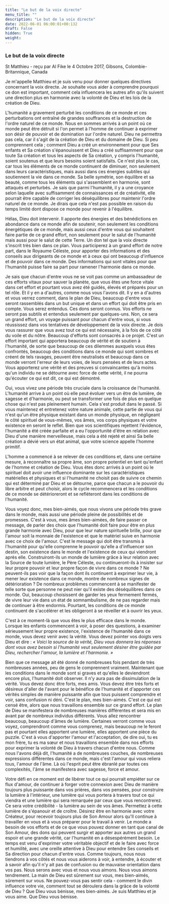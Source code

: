 ```yaml
---
title: "Le but de la voix directe"
menu_title: ""
description: "Le but de la voix directe"
date: 2022-06-01 06:00:01+00:132
draft: False
hidden: True
weight:
---
```

### Le but de la voix directe

St Matthieu - reçu par Al Fike le 4 Octobre 2017, Gibsons, Colombie-Britannique, Canada

Je m'appelle Matthieu et je suis venu pour donner quelques directives concernant la voix directe. Je souhaite vous aider à comprendre pourquoi ce don est important, comment cela influencera les autres afin qu'ils suivent une direction plus en harmonie avec la volonté de Dieu et les lois de la création de Dieu.

L'humanité a gravement perturbé les conditions de ce monde et ces perturbations ont entraîné de grandes souffrances et la destruction de l'ordre naturel de ce monde. Nous en sommes arrivés à un point où ce monde peut être détruit si l'on permet à l'homme de continuer à exprimer son désir de pouvoir et de domination sur l'ordre naturel. Dieu ne permettra pas cela, car il s'agit de la création de Dieu et du domaine de Dieu. Si peu comprennent cela ; comment Dieu a créé un environnement pour que Ses enfants et Sa création s'épanouissent et Dieu a créé suffisamment pour que toute Sa création et tous les aspects de Sa création, y compris l'humanité, soient soutenus et que leurs besoins soient satisfaits. Ce n'est plus le cas, car tous les éléments de ce monde continuent de diminuer, non seulement dans leurs caractéristiques, mais aussi dans ces énergies subtiles qui soutiennent la vie dans ce monde. Sa belle symétrie, son équilibre et sa beauté, comme tous les éléments qui s'assemblent en harmonie, sont attaqués et perturbés. Je sais que parmi l'humanité, il y a une croyance selon laquelle avec suffisamment de connaissances et de créativité, elle pourrait être capable de corriger les déséquilibres pour maintenir l'ordre naturel de ce monde. Je dirais que cela n'est pas possible en raison du temps limité dont dispose ce monde pour revenir à l'équilibre.

Hélas, Dieu doit intervenir. Il apporte des énergies et des bénédictions en abondance dans ce monde afin de soutenir, non seulement les conditions énergétiques de ce monde, mais aussi ceux d'entre vous qui souhaitent faire partie de ce grand effort, non seulement pour le salut de l'humanité mais aussi pour le salut de cette Terre. Un don tel que la voix directe s'inscrit très bien dans ce plan. Vous participerez à un grand effort de notre part, dans le Royaume Céleste, pour apporter des informations et des conseils aux dirigeants de ce monde et à ceux qui ont beaucoup d'influence et de pouvoir dans ce monde. Des informations qui sont vitales pour que l'humanité puisse faire sa part pour ramener l'harmonie dans ce monde.

Je sais que chacun d'entre vous ne se voit pas comme un ambassadeur de ces efforts vitaux pour sauver la planète, que vous êtes une force vitale dans cet effort et pourtant vous avez été guidés, élevés et préparés pour un tel rôle. Et il y en a d'autres, comme nous vous l'avons dit. Il y en a d'autres et vous verrez comment, dans le plan de Dieu, beaucoup d'entre vous seront rassemblés dans un but unique et dans un effort qui doit être pris en compte. Vous serez entendus. Ces dons seront connus. Vos efforts ne seront pas subtils et entendus seulement par quelques-uns. Non, ce sera un grand effort, un voyage puissant pour chacun d'entre vous, si vous réussissez dans vos tentatives de développement de la voix directe. Je dois vous rassurer que vous avez tout ce qui est nécessaire, à la fois de ce côté du voile et du nôtre. Beaucoup d'efforts sont consacrés à ce projet. C'est un effort important qui apportera beaucoup de vérité et de soutien à l'humanité, de sorte que beaucoup de ces dilemmes auxquels vous êtes confrontés, beaucoup des conditions dans ce monde qui sont sombres et créent de tels ravages, peuvent être neutralisés et beaucoup dans ce monde verront l'erreur de leurs voies, de leurs pensées et de leurs actes. Vous apporterez une vérité et des preuves si convaincantes qu'à moins qu'un individu ne se détourne avec force de cette vérité, il ne pourra qu'écouter ce qui est dit, ce qui est démontré.

Oui, vous vivez une période très cruciale dans la croissance de l'humanité. L'humanité arrive à un point où elle peut évoluer vers un être de lumière, de sagesse et d'harmonie, ou peut se transformer une fois de plus en quelque chose qui n'est pas pleinement humain. Cela s'est produit dans le passé. Si vous maintenez et entretenez votre nature animale, cette partie de vous qui n'est qu'un être physique existant dans un monde physique, en négligeant le côté spirituel de vous-mêmes, vos âmes, vos corps physiques et votre existence en seront le reflet. Bien que vos scientifiques rejettent l'évidence, l'humanité a été créée parfaite et a eu l'opportunité d'être en relation avec Dieu d'une manière merveilleuse, mais cela a été rejeté et ainsi Sa belle création a dévié vers un état animal, que votre science appelle l'homme primitif. 

L'homme a commencé à se relever de ces conditions et, dans une certaine mesure, à reconnaître sa propre âme, son propre potentiel en tant qu'enfant de l'homme et création de Dieu. Vous êtes donc arrivés à un point où le spirituel doit avoir une influence dominante sur les caractéristiques matérielles et physiques et si l'humanité ne choisit pas de suivre ce chemin qui est déterminé par Dieu et se détourne, parce que chacun a le pouvoir du libre arbitre et peut choisir, alors le cycle recommencera et les conditions de ce monde se détérioreront et se refléteront dans les conditions de l'humanité.

Vous voyez donc, mes bien-aimés, que nous vivons une période très grave dans le monde, mais aussi une période pleine de possibilités et de promesses. C'est à vous, mes âmes bien-aimées, de faire passer ce message, de parler des choix que l'humanité doit faire pour être en plus grande harmonie avec Dieu, pour que leur nature spirituelle brille, pour que l'amour soit la monnaie de l'existence et que le matériel suive en harmonie avec ce choix de l'amour. C'est le message qui doit être transmis à l'humanité pour qu'elle comprenne le pouvoir qu'elle a d'influencer son destin, son existence dans le monde et l'existence de ceux qui viendront après elle. Construiront-ils un monde de lumière grâce à leur relation avec la Source de toute lumière, le Père Céleste, ou continueront-ils à insister sur leur propre pouvoir et leur propre façon de vivre dans ce monde ? Ne peuvent-ils pas voir que la façon dont ils continuent à exprimer leur vie, à mener leur existence dans ce monde, montre de nombreux signes de détérioration ? De nombreux problèmes commencent à se manifester de telle sorte que personne ne peut nier qu'il existe des déséquilibres dans ce monde. Oui, beaucoup choisissent de garder les yeux fermement fermés, de vivre leur vie dans un état de somnambulisme, de ne pas regarder mais de continuer à être endormis. Pourtant, les conditions de ce monde continuent de s'accélérer et les obligeront à se réveiller et à ouvrir les yeux. 

C'est à ce moment-là que vous êtes le plus efficace dans le monde. Lorsque les enfants commencent à voir, à poser des questions, à examiner sérieusement leur propre existence, l'existence de l'humanité dans ce monde, vous devez venir avec la vérité. Vous devez pointer vos doigts vers Dieu et dire : *« Voici la source de la vérité, Dieu vous donnera les réponses dont vous avez besoin si l'humanité veut seulement désirer être guidée par Dieu, rechercher l'amour, la lumière et l'harmonie. »*

Bien que ce message ait été donné de nombreuses fois pendant de très nombreuses années, peu de gens le comprennent vraiment. Maintenant que les conditions dans le monde sont si graves et qu'elles le deviendront encore plus, l'humanité doit observer. Il n'y aura pas de dissimulation de la vérité. Vous devez donc être forts, mes amis. Vous devez être très forts et désireux d'aller de l'avant pour le bénéfice de l'humanité et d'apporter ces vérités simples de manière puissante afin que tous puissent comprendre et voir, sans confusion ni déni. C'est le plan, mes bien-aimés. C'est ce qui est censé être, alors que nous travaillons ensemble sur ce grand effort. Le plan de Dieu se manifestera de nombreuses manières différentes et sera mis en avant par de nombreux individus différents. Vous allez rencontrer beaucoup, beaucoup d'âmes de lumière. Certaines verront comme vous voyez, comprendront comme vous comprenez, mais beaucoup ne le feront pas et pourtant elles apportent une lumière, elles apportent une pièce du puzzle. C'est à vous d'apporter l'amour et l'acceptation, de dire oui, tu es mon frère, tu es ma sœur et nous travaillons ensemble dans nos efforts pour exprimer la volonté de Dieu à travers chacun d'entre nous. Comme nous l'avons déjà dit, l'humanité a de nombreuses couches, de nombreuses expressions différentes dans ce monde, mais c'est l'amour qui vous reliera tous, l'amour de l'âme. Là où l'esprit peut être ébranlé par toutes ces complexités, l'âme se manifestera avec sagesse, force et amour.

Votre défi en ce moment est de libérer tout ce qui pourrait empiéter sur ce flux d'amour, de continuer à forger votre connexion avec Dieu de manière toujours plus puissante dans vos prières, dans vos pensées, pour construire la lumière à l'intérieur, une lumière qui vous portera à travers tout ce qui viendra et une lumière qui sera remarquée par ceux que vous rencontrerez. Ce sera votre crédibilité - la lumière au sein de vos âmes. Permettez à cette lumière de s'épanouir et de croître. Désirez être en harmonie avec votre Créateur, pour recevoir toujours plus de Son Amour alors qu'Il continue à travailler en vous et à vous préparer pour le travail à venir. Le monde a besoin de vos efforts et de ce que vous pouvez donner en tant que canal de Son Amour, des dons qui peuvent surgir et apporter aux autres un grand espoir et une grande vérité, car l'humanité en a désespérément besoin. Le temps est venu d'exprimer votre véritable objectif et de le faire avec force et humilité, avec une oreille attentive à Dieu pour entendre Ses conseils et Sa direction pour chacun d'entre vous. Comme toujours, nous nous tiendrons à vos côtés et nous vous aiderons à voir, à entendre, à écouter et à savoir afin qu'il n'y ait pas de confusion ou de mauvaise orientation dans vos pas. Nous serons avec vous et nous vous aimons. Nous vous aimons tendrement. La main de Dieu est sûrement sur vous, mes bien-aimés, sûrement sur vous. Ne pouvez-vous pas sentir cela - comment le divin influence votre vie, comment tout se déroulera dans la grâce de la volonté de Dieu ? Que Dieu vous bénisse, mes bien-aimés. Je suis Matthieu et je vous aime. Que Dieu vous bénisse.



